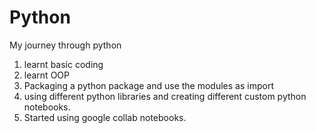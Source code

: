 # Python
My journey through python
1. learnt basic coding
2. learnt OOP
3. Packaging a python package and use the modules as import
4. using different python libraries and creating different custom python notebooks.
5. Started using google collab notebooks.
